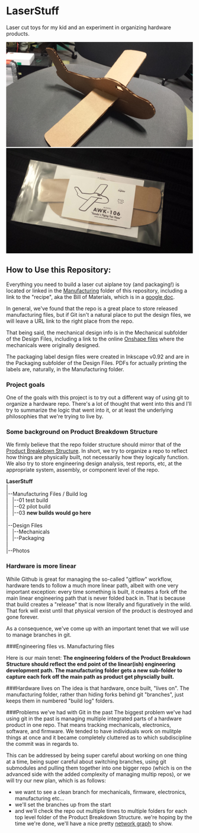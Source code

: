 # LaserStuff
Laser cut toys for my kid and an experiment in organizing hardware products.  

![Plane](/Photos/20161004_102646.jpg)
![Plane](/Photos/20161005_202721.jpg)

## How to Use this Repository:
Everything you need to build a laser cut aiplane toy (and packaging!) is located or linked in the [Manufacturing](https://github.com/awkwardengineer/LaserStuff/tree/Manufacturing/Manufacturing) folder of this repository, including a link to the "recipe", aka the Bill of Materials, which is in a [google doc](https://docs.google.com/spreadsheets/d/1X3RI_gjsAwJpEgVR00CDBcl03ny8ZZEstYcms3ur_6U/edit#gid=0).  

In general, we've found that the repo is a great place to store released manufacturing files, but if Git isn't a natural place to put the design files, we will leave a URL link to the right place from the repo.

That being said, the mechanical design info is in the Mechanical subfolder of the Design Files, including a link to the online [Onshape files](https://cad.onshape.com/documents/5daeb2494fb381e1f3eea91b/v/51914f51fba51aaff4cbab48/e/80103d4134765a2311185416) where the mechanicals were originally designed.

The packaging label design files were created in Inkscape v0.92 and are in the Packaging subfolder of the Design Files. PDFs for actually printing the labels are, naturally, in the Manufacturing folder.

### Project goals
One of the goals with this project is to try out a different way of using git to organize a hardware repo. There's a lot of thought that went into this and I'll try to summarize the logic that went into it, or at least the underlying philosophies that we're trying to live by.

### Some background on Product Breakdown Structure  
We firmly believe that the repo folder structure should mirror that of the [Product Breakdown Structure](https://en.wikipedia.org/wiki/Product_breakdown_structure). In short, we try to organize a repo to reflect how things are physically built, not necessarily how they logically function. We also try to store engineering design analysis, test reports, etc, at the appropriate system, assembly, or component level of the repo.

**LaserStuff**  
|  
|--Manufacturing Files / Build log  
|&nbsp;&nbsp;&nbsp;|--01 test build  
|&nbsp;&nbsp;&nbsp;|--02 pilot build  
|&nbsp;&nbsp;&nbsp;|--03 **new builds would go here**  
|  
|--Design Files  
|&nbsp;&nbsp;&nbsp;|--Mechanicals   
|&nbsp;&nbsp;&nbsp;|--Packaging   
|  
|--Photos  

### Hardware is more linear
While Github is great for managing the so-called "gitflow" workflow, hardware tends to follow a much more linear path, albeit with one very important exception: every time something is built, it creates a fork off the main linear engineering path that is never folded back in. That is because that build creates a "release" that is now literally and figuratively in the wild. That fork will exist until that physical version of the product is destroyed and gone forever.

As a consequence, we've come up with an important tenet that we will use to manage branches in git.

###Engineering files vs. Manufacturing files

Here is our main tenet: **The engineering folders of the Product Breakdown Structure should reflect the end point of the linear(ish) engineering development path. The manufacturing folder gets a new sub-folder to capture each fork off the main path as product get physcially built.** 

###Hardware lives on
The idea is that hardware, once built, "lives on". The manufacturing folder, rather than hiding forks behind git "branches", just keeps them in numbered "build log" folders.

###Problems we've had with Git in the past
The biggest problem we've had using git in the past is managing multiple integrated parts of a hardware product in one repo. That means tracking mechanicals, electronics, software, and firmware. We tended to have individuals work on mulitple things at once and it became completely cluttered as to which subdiscipline the commit was in regards to. 

This can be addressed by being super careful about working on one thing at a time, being super careful about switching branches, using git submodules and pulling them together into one bigger repo (which is on the advanced side with the added complexity of managing multip repos), or we will try our new plan, which is as follows:

- we want to see a clean branch for mechanicals, firmware, electronics, manufacturing etc...  
- we'll set the branches up from the start  
- and we'll check the repo out multiple times to multiple folders for each top level folder of the Product Breakdown Structure. we're hoping by the time we're done, we'll have a nice pretty [network graph](https://github.com/awkwardengineer/LaserStuff/network) to show.  
